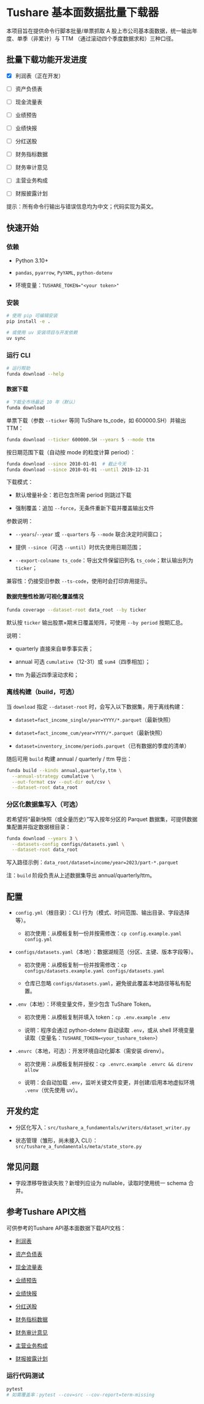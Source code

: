 # Tushare 基本面数据批量下载器

本项目旨在提供命令行脚本批量/单票抓取 A 股上市公司基本面数据，统一输出年度、单季（非累计）与 TTM （通过滚动四个季度数据求和）三种口径。

## 批量下载功能开发进度

* [x] 利润表（正在开发）

* [ ] 资产负债表

* [ ] 现金流量表

* [ ] 业绩预告

* [ ] 业绩快报

* [ ] 分红送股

* [ ] 财务指标数据

* [ ] 财务审计意见

* [ ] 主营业务构成

* [ ] 财报披露计划

提示：所有命令行输出与错误信息均为中文；代码实现为英文。

## 快速开始

### 依赖

* Python 3.10+

* `pandas`, `pyarrow`, `PyYAML`, `python-dotenv`

* 环境变量：`TUSHARE_TOKEN="<your token>"`

### 安装

```bash
# 使用 pip 可编辑安装
pip install -e .

# 或使用 uv 安装项目与开发依赖
uv sync
```

### 运行 CLI

```bash
# 运行帮助
funda download --help
```

#### 数据下载


```bash
# 下载全市场最近 10 年（默认）
funda download
```

单票下载（参数 `--ticker` 等同 TuShare ts_code，如 600000.SH）并输出 TTM：

```bash
funda download --ticker 600000.SH --years 5 --mode ttm
```

按日期范围下载（自动按 mode 的粒度计算 period）：

```bash
funda download --since 2010-01-01  # 截止今天
funda download --since 2010-01-01 --until 2019-12-31
```

下载模式：

* 默认增量补全：若已包含所需 period 则跳过下载

* 强制覆盖：追加 `--force`，无条件重新下载并覆盖输出文件

参数说明：

* `--years`/`--year` 或 `--quarters` 与 `--mode` 联合决定时间窗口；

* 提供 `--since`（可选 `--until`）时优先使用日期范围；

* `--export-colname ts_code`：导出文件保留旧列名 `ts_code`；默认输出列为 `ticker`；

兼容性：仍接受旧参数 `--ts-code`，使用时会打印弃用提示。

#### 数据完整性检测/可视化覆盖情况

```bash
funda coverage --dataset-root data_root --by ticker
```

默认按 `ticker` 输出股票×期末日覆盖矩阵，可使用 `--by period` 按期汇总。

说明：

* quarterly 直接来自单季事实表；

* annual 可选 `cumulative`（12-31）或 `sum4`（四季相加）；

* ttm 为最近四季滚动求和；

### 离线构建（build，可选）

当 `download` 指定 `--dataset-root` 时，会写入以下数据集，用于离线构建：

* `dataset=fact_income_single/year=YYYY/*.parquet`（最新快照）

* `dataset=fact_income_cum/year=YYYY/*.parquet`（最新快照）

* `dataset=inventory_income/periods.parquet`（已有数据的季度的清单）

随后可用 `build` 构建 annual / quarterly / ttm 导出：

```bash
funda build --kinds annual,quarterly,ttm \
  --annual-strategy cumulative \
  --out-format csv --out-dir out/csv \
  --dataset-root data_root
```



### 分区化数据集写入（可选）

若希望将“最新快照（或全量历史）”写入按年分区的 Parquet 数据集，可提供数据集配置并指定数据根目录：

```bash
funda download --years 3 \
  --datasets-config configs/datasets.yaml \
  --dataset-root data_root
```

写入路径示例：`data_root/dataset=income/year=2023/part-*.parquet`

注：`build` 阶段负责从上述数据集导出 annual/quarterly/ttm。

## 配置

* `config.yml`（根目录）：CLI 行为（模式、时间范围、输出目录、字段选择等）。

    * 初次使用：从模板复制一份并按需修改：`cp config.example.yaml config.yml`

* `configs/datasets.yaml`（本地）：数据湖规范（分区、主键、版本字段等）。

    * 初次使用：从模板复制一份并按需修改：`cp configs/datasets.example.yaml configs/datasets.yaml`

    * 仓库已忽略 `configs/datasets.yaml`，避免彼此覆盖本地路径等私有配置。

* `.env`（本地）：环境变量文件，至少包含 TuShare Token。

    * 初次使用：从模板复制并填入 token：`cp .env.example .env`

    * 说明：程序会通过 python-dotenv 自动读取 `.env`，或从 shell 环境变量读取（变量名：`TUSHARE_TOKEN=<your_tushare_token>`）

* `.envrc`（本地，可选）：开发环境自动化脚本（需安装 direnv）。

    * 初次使用：从模板复制并授权：`cp .envrc.example .envrc && direnv allow`

    * 说明：会自动加载 `.env`，监听关键文件变更，并创建/启用本地虚拟环境 `.venv`（优先使用 uv）。

## 开发约定

* 分区化写入：`src/tushare_a_fundamentals/writers/dataset_writer.py`

* 状态管理（雏形，尚未接入 CLI）：`src/tushare_a_fundamentals/meta/state_store.py`

## 常见问题

* 字段漂移导致读失败？新增列应设为 nullable，读取时使用统一 schema 合并。

## 参考Tushare API文档
可供参考的Tushare API基本面数据下载API文档：

* [利润表](https://tushare.pro/document/2?doc_id=33)

* [资产负债表](https://tushare.pro/document/2?doc_id=36)

* [现金流量表](https://tushare.pro/document/2?doc_id=44)

* [业绩预告](https://tushare.pro/document/2?doc_id=45)

* [业绩快报](https://tushare.pro/document/2?doc_id=46)

* [分红送股](https://tushare.pro/document/2?doc_id=103)

* [财务指标数据](https://tushare.pro/document/2?doc_id=79)

* [财务审计意见](https://tushare.pro/document/2?doc_id=80)

* [主营业务构成](https://tushare.pro/document/2?doc_id=81)

* [财报披露计划](https://tushare.pro/document/2?doc_id=162)

### 运行代码测试

```bash
pytest
# 如需覆盖率：pytest --cov=src --cov-report=term-missing
```
